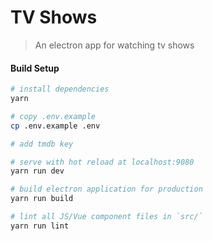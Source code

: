 # TV Shows

> An electron app for watching tv shows

#### Build Setup

``` bash
# install dependencies
yarn

# copy .env.example
cp .env.example .env

# add tmdb key

# serve with hot reload at localhost:9080
yarn run dev

# build electron application for production
yarn run build

# lint all JS/Vue component files in `src/`
yarn run lint

```
